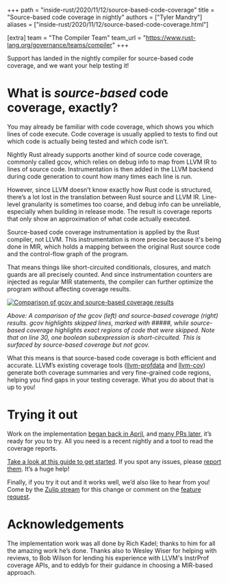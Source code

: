 +++
path = "inside-rust/2020/11/12/source-based-code-coverage"
title = "Source-based code coverage in nightly"
authors = ["Tyler Mandry"]
aliases = ["inside-rust/2020/11/12/source-based-code-coverage.html"]

[extra]
team = "The Compiler Team"
team_url = "https://www.rust-lang.org/governance/teams/compiler"
+++


Support has landed in the nightly compiler for source-based code coverage,
and we want your help testing it!


# What is _source-based_ code coverage, exactly?

You may already be familiar with code coverage, which shows you which lines
of code execute. Code coverage is usually applied to tests to find out which
code is actually being tested and which code isn’t.

Nightly Rust already supports another kind of source code coverage, commonly
called gcov, which relies on debug info to map from LLVM IR to lines of
source code. Instrumentation is then added in the LLVM backend during code
generation to count how many times each line is run.

However, since LLVM doesn’t know exactly how Rust code is structured, there’s
a lot lost in the translation between Rust source and LLVM IR. Line-level
granularity is sometimes too coarse, and debug info can be unreliable,
especially when building in release mode. The result is coverage reports that
only show an approximation of what code actually executed.

Source-based code coverage instrumentation is applied by the Rust compiler,
not LLVM. This instrumentation is more precise because it's being done in
MIR, which holds a mapping between the original Rust source code and the
control-flow graph of the program.

That means things like short-circuited conditionals, closures, and match
guards are all precisely counted. And since instrumentation counters are
injected as regular MIR statements, the compiler can further optimize the
program without affecting coverage results.

[![Comparison of gcov and source-based coverage results][comparison-img]][comparison-img]

_Above: A comparison of the gcov (left) and source-based coverage (right)
results. gcov highlights skipped lines, marked with #####, while source-based
coverage highlights exact regions of code that were skipped. Note that on
line 30, one boolean subexpression is short-circuited. This is surfaced by
source-based coverage but not gcov._

What this means is that source-based code coverage is both efficient and
accurate. LLVM’s existing coverage tools ([llvm-profdata] and [llvm-cov])
generate both coverage summaries and very fine-grained code regions, helping
you find gaps in your testing coverage. What you do about that is up to you!

[comparison-img]: ../../../../images/inside-rust/2020-11-12-source-based-code-coverage/comparison.png
[llvm-profdata]: https://llvm.org/docs/CommandGuide/llvm-profdata.html
[llvm-cov]: https://llvm.org/docs/CommandGuide/llvm-cov.html

# Trying it out

Work on the implementation [began back in April][MCP], and [many PRs
later][PRs], it’s ready for you to try. All you need is a recent nightly and
a tool to read the coverage reports.

[Take a look at this guide to get started][guide]. If you spot any issues,
please [report them]. It’s a huge help!

Finally, if you try it out and it works well, we’d also like to hear from
you! Come by the [Zulip stream] for this change or comment on the [feature
request].

[MCP]: https://github.com/rust-lang/compiler-team/issues/278
[PRs]: https://github.com/rust-lang/rust/pulls?q=is%3Apr+author%3Arichkadel+is%3Aclosed+closed%3A%3C2020-11-06
[guide]: https://doc.rust-lang.org/nightly/rustc/instrument-coverage.html
[report them]: https://github.com/rust-lang/rust/issues/new/choose
[Zulip stream]: https://rust-lang.zulipchat.com/#narrow/stream/233931-t-compiler.2Fmajor-changes/topic/Implement.20LLVM-compatible.20source-based.20cod.20compiler-team.23278
[feature request]: https://github.com/rust-lang/rust/issues/34701

# Acknowledgements

The implementation work was all done by Rich Kadel; thanks to him for all the
amazing work he’s done. Thanks also to Wesley Wiser for helping with reviews,
to Bob Wilson for lending his experience with LLVM's InstrProf coverage APIs,
and to eddyb for their guidance in choosing a MIR-based approach.
